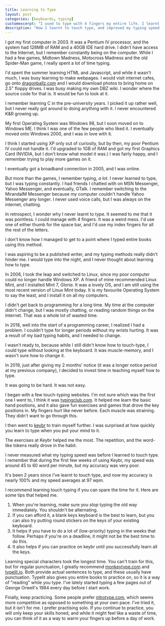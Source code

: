 ```yaml
---
title: Learning to Type
layout: post
categories: [keyboards, typing]
customexcerpt: "I used to type with 4 fingers my entire life. I learnt how to touch type in 2019, and while it was hard, it was also the best decision I made."
description: "How I learnt to touch type, and improved my typing speed over the course of time."
---
```


I got my first computer in 2003. It was a Pentium IV processor, and the system
had 128MB of RAM and a 40GB IDE hard drive. I didn't have access to the
Internet, but I remember constantly being on the computer. While I had a few
games, Midtown Madness, Motocross Madness and the old Spider-Man game, I really
spent a lot of time typing.

I'd spent the summer learning HTML and Javascript, and while it wasn't much, I
was busy learning to make webpages. I would visit internet cafes, go onto
[dragonballz.com](https://www.dragonballz.com) and I would download photos to
bring home on 2.5" floppy drives. I was busy making my own DBZ wiki. I wonder
where the source code for that is. It would be fun to look at it.

I remember learning C in the pre-university years. I picked it up rather well,
but I never really got around to doing anything with it. I never encountered
K&R growing up.

My first Operating System was Windows 98, but I soon moved on to Windows ME. I
think I was one of the few people who liked it. I eventually moved onto Windows
2000, and I was in love with it.

I think I started using XP only out of curiosity, but by then, my poor Pentium
IV could not handle it. I'd upgraded to 1GB of RAM and got my first Graphics
Card (NVIDIA, but I don't know what model it was.) I was fairly happy, and I
remember trying to play more games on it.

I eventually got a broadband connection in 2005, and I was online.

But more than the games, I remember typing, *a lot*. I never learned to type,
but I was typing constantly. I had friends I chatted with on MSN Messenger,
Yahoo Messenger, and eventually, GTalk. I remember switching to the MirandaIM
Messenger because my computer couldn't handle Yahoo Messenger any longer. I
never used voice calls, but I was always on the internet, chatting.

In retrospect, I wonder why I never learnt to type. It seemed to me that it was
pointless. I could manage with 4 fingers. It was a weird mess. I'd use one of
either thumb for the space bar, and I'd use my index fingers for all the rest
of the letters.

I don't know how I managed to get to a point where I typed entire books using
this method.

I was aspiring to be a published writer, and my typing methods really didn't
hinder me.  I would type into the night, and I never thought about learning how
to type.

In 2006, I took the leap and switched to Linux, since my poor computer could no
longer handle Windows XP. A friend of mine recommended Linux Mint, and I
installed Mint 7, *Gloria*. It was a lovely OS, and I am still using the most
recent version of Linux Mint today. It is my favourite Operating System to say
the least, and I install it on all my computers.

I didn't get back to programming for a long time. My time at the computer
didn't change, but I was mostly chatting, or reading random things on the
Internet. That was a whole lot of wasted time.

In 2018, well into the start of a programming career, I realized I had a
problem. I couldn't type for longer periods without my wrists hurting. It was a
result of my bad typing habits, and I needed to change.

I wasn't ready to, because while I still didn't know how to touch-type, I could
type without looking at the keyboard. It was muscle-memory, and I wasn't sure
how to change it.

In 2019, just after giving my 2 months' notice (it was a longer notice period
at my previous company), I decided to invest time in teaching myself how to
type.

It was going to be hard. It was not easy.

I began with a few touch-typing websites. I'm not sure which was the first one
I went to, I think it was [typingclub.com](https://www.typingclub.com/). It
helped me learn the basic hand positions, and it also gave fun exercises and
games that drove the key positions in. My fingers *hurt* like never before.
Each muscle was straining. They didn't want to go through this.

I then went to [keybr](https://keybr.com) to train myself further. I was
surprised at how quickly you learn to type when you put your mind to it.

The exercises at Keybr helped me the most. The repetition, and the word-like
tokens really drove in the habit.

I never measured what my typing speed was before I learned to touch type. I
remember that during the first few weeks of using Keybr, my speed was around 45
to 60 word per minute, but my accuracy was very poor.

It's been 2 years since I've learnt to touch type, and now my accuracy is
nearly 100% and my speed averages at 97 wpm.

I recommend learning touch typing if you can spare the time for it. Here are
some tips that helped me.

1. When you're learning, make sure you *stop* typing the old way immediately.
   You shouldn't be alternating.
2. If you can afford it, a blank keys keyboard is the best to learn, but you
   can also try putting round stickers on the keys of your existing keyboard.
3. It helps if you have to do a lot of (low-priority) typing in the weeks that
   follow. Perhaps if you're on a deadline, it might not be the best time to do
   this.
4. It also helps if you can practice on keybr until you successfully learn all
   the keys.

Learning special characters took the longest time. You can't train for this,
but for regular punctuation, I greatly recommend
[monkeytype.com](https://monkeytype.com) and [typelit.io](https://typelit.io).
Both provide actual sentences to type, and these usually have punctuation.
Typelit also gives you entire books to practice on, so it is a way of "reading"
while you type. I've lately started typing a few pages out of George Orwell's
    1984 every day before I start work.

Finally, keep practicing. Some people prefer
[nitrotype.com](https://www.nitrotype.com), which seems more competitive as
opposed to something at your own pace. I've tried it, but it isn't for me. I
prefer practising solo. If you continue to practice, you will only keep your
skills honed, and while it might feel like a waste of time, you can think of it
as a way to warm your fingers up before a day of work.
